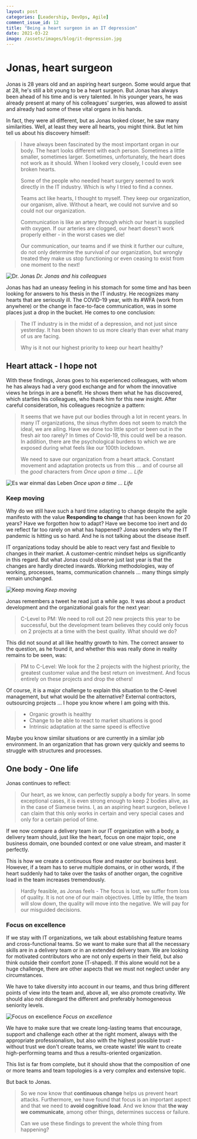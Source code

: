 ```yaml
---
layout: post
categories: [Leadership, DevOps, Agile]
comment_issue_id: 12
title: "Being a heart surgeon in an IT depression"
date: 2021-03-22
image: /assets/images/blog/it-depression.jpg
---
```


# Jonas, heart surgeon

Jonas is 28 years old and an aspiring heart surgeon. Some would argue that at 28, he's still a bit young to be a heart surgeon. But Jonas has always been ahead of his time and is very talented. In his younger years, he was already present at many of his colleagues' surgeries, was allowed to assist and already had some of these vital organs in his hands.

In fact, they were all different, but as Jonas looked closer, he saw many similarities. Well, at least they were all hearts, you might think. But let him tell us about his discovery himself:

> I have always been fascinated by the most important organ in our body. The heart looks different with each person. Sometimes a little smaller, sometimes larger. Sometimes, unfortunately, the heart does not work as it should. When I looked very closely, I could even see broken hearts.
>
> Some of the people who needed heart surgery seemed to work directly in the IT industry. Which is why I tried to find a connex.
>
> Teams act like hearts, I thought to myself. They keep our organization, our organism, alive.
> Without a heart, we could not survive and so could not our organization.
>
> Communication is like an artery through which our heart is supplied with oxygen. If our arteries are clogged, our heart doesn't work properly either - in the worst cases we die!
>
> Our communication, our teams and if we think it further our culture, do not only determine the survival of our organization, but wrongly treated they make us stop functioning or even ceasing to exist from one moment to the next!

![Dr. Jonas](/assets/images/blog/doctor.png)
*Dr. Jonas and his colleagues*

Jonas has had an uneasy feeling in his stomach for some time and has been looking for answers to his thesis in the IT industry. He recognizes many hearts that are seriously ill. The COVID-19 year, with its #WFA (work from anywhere) or the change in face-to-face communication, was in some places just a drop in the bucket. He comes to one conclusion:

> The IT industry is in the midst of a depression, and not just since yesterday. It has been shown to us more clearly than ever what many of us are facing.
> 
> Why is it not our highest priority to keep our heart healthy? 

## Heart attack - I hope not

With these findings, Jonas goes to his experienced colleagues, with whom he has always had a very good exchange and for whom the innovative views he brings in are a benefit. He shows them what he has discovered, which startles his colleagues, who thank him for this new insight. After careful consideration, his colleagues recognize a pattern:

> It seems that we have put our bodies through a lot in recent years. In many IT organizations, the sinus rhythm does not seem to match the ideal, we are ailing. Have we done too little sport or been out in the fresh air too rarely? In times of Covid-19, this could well be a reason. In addition, there are the psychological burdens to which we are exposed during what feels like our 100th lockdown.
>
> We need to save our organization from a heart attack. Constant movement and adaptation protects us from this ... and of course all the *good* characters from *Once upon a time ... Life*

![Es war einmal das Leben](/assets/images/blog/Es-war-einmal-das-Leben.png)
*Once upon a time ... Life*

### Keep moving

Why do we still have such a hard time adapting to change despite the agile manifesto with the value **Responding to change** that has been known for 20 years? Have we forgotten how to adapt? Have we become too inert and do we reflect far too rarely on what has happened? Jonas wonders why the IT pandemic is hitting us so hard. And he is not talking about the disease itself.

IT organizations today should be able to react very fast and flexible to changes in their market. A customer-centric mindset helps us significantly in this regard. But what Jonas could observe just last year is that the changes are hardly directed inwards. Working methodologies, way of working, processes, teams, communication channels ... many things simply remain unchanged.

![Keep moving](/assets/images/blog/flexible.jpg)
*Keep moving*

Jonas remembers a tweet he read just a while ago. It was about a product development and the organizational goals for the next year:

> C-Level to PM: We need to roll out 20 new projects this year to be successful, but the development team believes they could only focus on 2 projects at a time with the best quality. What should we do?

This did not sound at all like healthy growth to him. The correct answer to the question, as he found it, and whether this was really done in reality remains to be seen, was:

> PM to C-Level: We look for the 2 projects with the highest priority, the greatest customer value and the best return on investment. And focus entirely on these projects and drop the others!

Of course, it is a major challenge to explain this situation to the C-level management, but what would be the alternative? External contractors, outsourcing projects ... I hope you know where I am going with this. 

> - Organic growth is healthy
> - Change to be able to react to market situations is good
> - Intrinsic adaptation at the same speed is effective

Maybe you know similar situations or are currently in a similar job environment. In an organization that has grown very quickly and seems to struggle with structures and processes.

## One body - One life

Jonas continues to reflect: 

> Our heart, as we know, can perfectly supply a body for years. In some exceptional cases, it is even strong enough to keep 2 bodies alive, as in the case of Siamese twins. I, as an aspiring heart surgeon, believe I can claim that this only works in certain and very special cases and only for a certain period of time.

If we now compare a delivery team in our IT organization with a body, a delivery team should, just like the heart, focus on one major topic, one business domain, one bounded context or one value stream, and master it perfectly.

This is how we create a continuous flow and master our business best. However, if a team has to serve multiple domains, or in other words, if the heart suddenly had to take over the tasks of another organ, the cognitive load in the team increases tremendously.

> Hardly feasible, as Jonas feels - The focus is lost, we suffer from loss of quality. It is not one of our main objectives. Little by little, the team will slow down, the quality will move into the negative. We will pay for our misguided decisions.

### Focus on excellence

If we stay with IT organizations, we talk about establishing feature teams and cross-functional teams. So we want to make sure that all the necessary skills are in a delivery team or in an extended delivery team. We are looking for motivated contributors who are not only experts in their field, but also think outside their comfort zone (T-shaped). If this alone would not be a huge challenge, there are other aspects that we must not neglect under any circumstances.

We have to take diversity into account in our teams, and thus bring different points of view into the team and, above all, we also promote creativity. We should also not disregard the different and preferably homogeneous seniority levels.

![Focus on excellence](/assets/images/blog/focus.jpg)
*Focus on excellence*

We have to make sure that we create long-lasting teams that encourage, support and challenge each other at the right moment, always with the appropriate professionalism, but also with the highest possible trust - without trust we don't create teams, we create waste! We want to create high-performing teams and thus a results-oriented organization.

This list is far from complete, but it should show that the composition of one or more teams and team topologies is a very complex and extensive topic.

But back to Jonas.

> So we now know that **continuous change** helps us prevent heart attacks. Furthermore, we have found that focus is an important aspect and that we need to **avoid cognitive load**. And we know that **the way we communicate**, among other things, determines success or failure.
>
> Can we use these findings to prevent the whole thing from happening?
